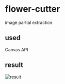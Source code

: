 # flower-cutter
image partial extraction

## used
Canvas API

## result
![result](https://user-images.githubusercontent.com/34784356/101181755-9a7ce900-3690-11eb-8c19-1335a878aa3a.png)
